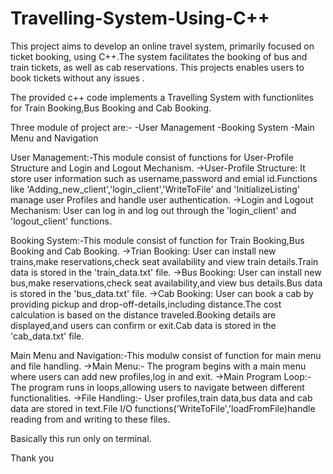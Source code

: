 # Travelling-System-Using-C++
This project aims to develop an online travel system, primarily focused on ticket booking, using C++.The system facilitates the booking of bus and train tickets, as well as cab reservations. This projects enables users to book tickets without any issues .

The provided c++ code implements a Travelling System with functionlites for Train Booking,Bus Booking and Cab Booking.

Three module of project are:-
-User Management
-Booking System
-Main Menu and Navigation

User Management:-This module consist of functions for User-Profile Structure and Login and Logout Mechanism.
->User-Profile Structure: It store user information such as username,password and emial id.Functions like 'Adding_new_client','login_client','WriteToFile' and 
'InitializeListing' manage user Profiles and  handle user authentication.
->Login and Logout Mechanism: User can log in and log out through the 'login_client' and 'logout_client' functions.

Booking System:-This module consist of function for Train Booking,Bus Booking and Cab Booking.
->Trian Booking: User can install new trains,make reservations,check seat availability and view train details.Train data is stored in the 'train_data.txt' file.
->Bus Booking: User can install new bus,make reservations,check seat availability,and view bus details.Bus data is stored in the 'bus_data.txt' file.
->Cab Booking: User can book a cab by providing pickup and drop-off-details,including distance.The cost calculation is based on the distance traveled.Booking details are displayed,and users can confirm or exit.Cab data is stored in the 'cab_data.txt' file.

Main Menu and Navigation:-This modulw consist of function for main menu and file handling.
->Main Menu:- The program begins with a main menu where users can add new profiles,log in and exit.
->Main Program Loop:- The program runs in loops,allowing users to navigate between different functionalities.
->File Handling:- User profiles,train data,bus data and cab data are stored in text.File I/O functions('WriteToFile','loadFromFile)handle reading from and writing to these files.

Basically this run only on terminal.

Thank you
